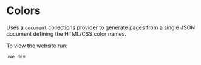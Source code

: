 # Colors

Uses a `document` collections provider to generate pages from a single JSON document defining the HTML/CSS color names.

To view the website run:

```
uwe dev
```

